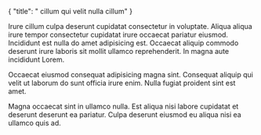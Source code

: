 {
  "title": " cillum qui velit nulla cillum"
}

Irure cillum culpa deserunt cupidatat consectetur in voluptate. Aliqua aliqua irure tempor consectetur cupidatat irure occaecat pariatur eiusmod. Incididunt est nulla do amet adipisicing est. Occaecat aliquip commodo deserunt irure laboris sit mollit ullamco reprehenderit. In magna aute incididunt Lorem.

Occaecat eiusmod consequat adipisicing magna sint. Consequat aliquip qui velit ut laborum do sunt officia irure enim. Nulla fugiat proident sint est amet.

Magna occaecat sint in ullamco nulla. Est aliqua nisi labore cupidatat et deserunt deserunt ea pariatur. Culpa deserunt eiusmod eu aliqua nisi ea ullamco quis ad.